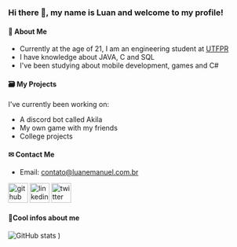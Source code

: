 ### Hi there 👋, my name is Luan and welcome to my profile!

#### 👀 About Me 

- Currently at the age of 21, I am an engineering student at <a href="http://www.utfpr.edu.br/" target="_blank">UTFPR</a>
- I have knowledge about JAVA, C and SQL 
- I've been studying about mobile development, games and C#

#### 🗃 My Projects 

I've currently been working on:
- A discord bot called Akila
- My own game with my friends 
- College projects

#### ✉ Contact Me 

- Email: <a href=mailto:contato@luanemanuel.com.br>contato@luanemanuel.com.br</a>

[<img src='https://cdn.jsdelivr.net/npm/simple-icons@3.0.1/icons/github.svg' alt='github' height='40'>](https://github.com/mikedark)  [<img src='https://cdn.jsdelivr.net/npm/simple-icons@3.0.1/icons/linkedin.svg' alt='linkedin' height='40'>](https://www.linkedin.com/in/luan-emanuel-14ab19215/)  [<img src='https://cdn.jsdelivr.net/npm/simple-icons@3.0.1/icons/twitter.svg' alt='twitter' height='40'>](https://twitter.com/themikedark)

#### 📝Cool infos about me 

![GitHub stats](https://github-readme-stats.vercel.app/api?username=mikedark&show_icons=true&count_private=true&show_icons=true&theme=tokyonight&hide=issues,prs)
)  

